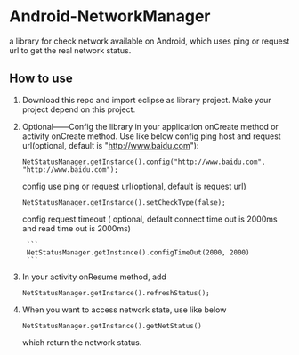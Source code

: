 # Android-NetworkManager
a library for check network available on Android, which uses ping or request url to get the real network status.


How to use
---
1. Download this repo and import eclipse as library project. Make your project depend on this project. 
2. Optional——Config the library in your application onCreate method or activity onCreate method. Use like below 
    config ping host and request url(optional, default is "http://www.baidu.com"):    

	```
	NetStatusManager.getInstance().config("http://www.baidu.com", "http://www.baidu.com");
	``` 
	
    config use ping or request url(optional, default is request url) 
	```
	NetStatusManager.getInstance().setCheckType(false);
	``` 
	
    config request timeout ( optional, default connect time out is 2000ms and read time out is 2000ms) 
    
        ```
        NetStatusManager.getInstance().configTimeOut(2000, 2000)
        ``` 
        
3. In your activity onResume method, add 

   	```
	NetStatusManager.getInstance().refreshStatus();
	``` 
	
4. When you want to access network state, use like below 

	```
	NetStatusManager.getInstance().getNetStatus()
	``` 	
	
   which return the network status.
